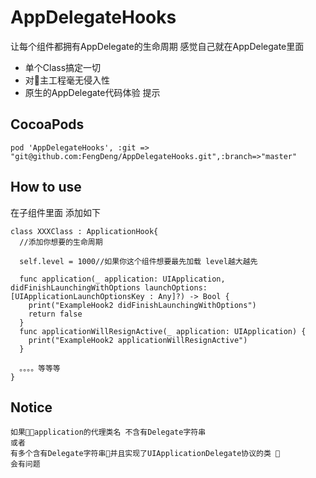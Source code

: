 # AppDelegateHooks


让每个组件都拥有AppDelegate的生命周期  感觉自己就在AppDelegate里面

- 单个Class搞定一切
- 对主工程毫无侵入性
- 原生的AppDelegate代码体验 提示


## CocoaPods

    pod 'AppDelegateHooks', :git => "git@github.com:FengDeng/AppDelegateHooks.git",:branch=>"master"

## How to use

在子组件里面 添加如下

    class XXXClass : ApplicationHook{
      //添加你想要的生命周期

      self.level = 1000//如果你这个组件想要最先加载 level越大越先

      func application(_ application: UIApplication, didFinishLaunchingWithOptions launchOptions: [UIApplicationLaunchOptionsKey : Any]?) -> Bool {
        print("ExampleHook2 didFinishLaunchingWithOptions")
        return false
      }
      func applicationWillResignActive(_ application: UIApplication) {
        print("ExampleHook2 applicationWillResignActive")
      }

      。。。。等等等
    }

## Notice

    如果application的代理类名 不含有Delegate字符串  
    或者
    有多个含有Delegate字符串并且实现了UIApplicationDelegate协议的类 
    会有问题




